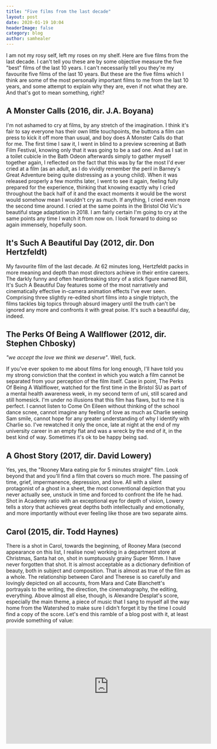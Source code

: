 ```yaml
---
title: "Five films from the last decade"
layout: post
date: 2020-01-19 10:04
headerImage: false
category: blog
author: samhealer
---
```


I am not my rosy self, left my roses on my shelf. Here are five films from the last decade. I can't tell you these are by some objective measure the five "best" films of the last 10 years. I can't necessarily tell you they're my favourite five films of the last 10 years. But these are the five films which I think are some of the most personally important films to me from the last 10 years, and some attempt to explain why they are, even if not what they are. And that's got to mean something, right?


## A Monster Calls (2016, dir. J.A. Boyana) ##
I'm not ashamed to cry at films, by any stretch of the imagination. I think it's fair to say everyone has their own little touchpoints, the buttons a film can press to kick it off more than usual, and boy does A Monster Calls do that for me. The first time I saw it, I went in blind to a preview screening at Bath Film Festival, knowing only that it was going to be a sad one. And as I sat in a toilet cubicle in the Bath Odeon afterwards simply to gather myself together again, I reflected on the fact that this was by far the most I'd ever cried at a film (as an adult, as I do vividly remember the peril in Barney's Great Adventure being quite distressing as a young child). When it was released properly a few months later, I went to see it again, feeling fully prepared for the experience, thinking that knowing exactly why I cried throughout the back half of it and the exact moments it would be the worst would somehow mean I wouldn't cry as much. If anything, I cried even more the second time around. I cried at the same points in the Bristol Old Vic's beautiful stage adaptation in 2018. I am fairly certain I'm going to cry at the same points any time I watch it from now on. I look forward to doing so again immensely, hopefully soon.

## It's Such A Beautiful Day (2012, dir. Don Hertzfeldt) ## 
My favourite film of the last decade. At 62 minutes long, Hertzfeldt packs in more meaning and depth than most directors achieve in their entire careers. The darkly funny and often heartbreaking story of a stick figure named Bill, It's Such A Beautiful Day features some of the most narratively and cinematically effective in-camera animation effects I've ever seen. Comprising three slightly re-edited short films into a single triptych, the films tackles big topics through absurd imagery until the truth can't be ignored any more and confronts it with great poise. It's such a beautiful day, indeed.

## The Perks Of Being A Wallflower (2012, dir. Stephen Chbosky) ##

*"we accept the love we think we deserve"*. Well, fuck.

If you've ever spoken to me about films for long enough, I'll have told you my strong conviction that the context in which you watch a film cannot be separated from your perception of the film itself. Case in point, The Perks Of Being A Wallflower, watched for the first time in the Bristol SU as part of a mental health awareness week, in my second term of uni, still scared and still homesick. I'm under no illusions that this film has flaws, but to me it is perfect. I cannot listen to Come On Eileen without thinking of the school dance scnee, cannot imagine any feeling of love as much as Charlie seeing Sam smile, cannot hope for any greater understanding of why I identify with Charlie so. I've rewatched it only the once, late at night at the end of my university career in an empty flat and was a wreck by the end of it, in the best kind of way. Sometimes it's ok to be happy being sad.

## A Ghost Story (2017, dir. David Lowery) ##
Yes, yes, the "Rooney Mara eating pie for 5 minutes straight" film. Look beyond that and you'll find a film that covers so much more. The passing of time, grief, impermanence, depression, and love. All with a silent protagonist of a ghost in a sheet, the most conventional depiction that you never actually see, unstuck in time and forced to confront the life he had. Shot in Academy ratio with an exceptional eye for depth of vision, Lowery tells a story that achieves great depths both intellectually and emotionally, and more importantly without ever feeling like those are two separate aims. 

## Carol (2015, dir. Todd Haynes) ##
There is a shot in Carol, towards the beginning, of Rooney Mara (second appearance on this list, I realise now) working in a department store at Christmas, Santa hat on, shot in sumptuously grainy Super 16mm. I have never forgotten that shot. It is almost acceptable as a dictionary definition of beauty, both in subject and composition. That is almost as true of the film as a whole. The relationship between Carol and Therese is so carefully and lovingly depicted on all accounts, from Mara and Cate Blanchett's portrayals to the writing, the direction, the cinematography, the editing, everything. Above almost all else, though, is Alexandre Desplat's score, especially the main theme, a piece of music that I sang to myself all the way home from the Watershed to make sure I didn't forget it by the time I could find a copy of the score. Let's end this ramble of a blog post with it, at least provide something of value:

<iframe width="560" height="315" src="https://www.youtube.com/embed/awk0YahlOcA" frameborder="0" allow="accelerometer; autoplay; encrypted-media; gyroscope; picture-in-picture" allowfullscreen></iframe>


